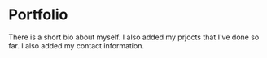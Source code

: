 # Portfolio

There is a short bio about myself.
I also added my prjocts that I've done so far.
I also added my contact information.
